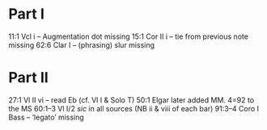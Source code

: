 Part I
======

11:1 Vcl i – Augmentation dot missing
15:1 Cor II i – tie from previous note missing
62:6 Clar I – (phrasing) slur missing

Part II
=======

27:1 Vl II vi – read Eb (cf. Vl I & Solo T)
50:1 Elgar later added MM. 4=92 to the MS
60:1–3 Vl I/2 _sic_ in all sources (NB ii & viii of each bar)
91:3–4 Coro I Bass – ‘legato’ missing
